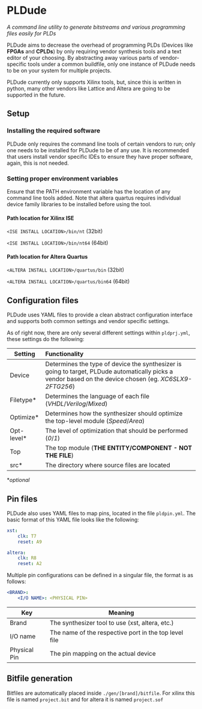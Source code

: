 # PLDude
_A command line utility to generate bitstreams and various programming files easily for PLDs_

PLDude aims to decrease the overhead of programming PLDs (Devices like **FPGAs** and **CPLDs**) by only requiring
vendor synthesis tools and a text editor of your choosing. By abstracting away various parts of vendor-specific
tools under a common buildfile, only one instance of PLDude needs to be on your system for multiple projects.

PLDude currently only supports Xilinx tools, but, since this is written in python, many other vendors like Lattice
and Altera are going to be supported in the future.

## Setup

### Installing the required software
PLDude only requires the command line tools of certain vendors to run; only one needs to be installed for PLDude to
be of any use. It is recommended that users install vendor specific IDEs to ensure they have proper software, again,
this is not needed.

### Setting proper environment variables
Ensure that the PATH environment variable has the location of any command line tools added. Note that altera quartus
requires individual device family libraries to be installed before using the tool.

#### Path location for Xilinx ISE
`<ISE INSTALL LOCATION>/bin/nt` (32bit)

`<ISE INSTALL LOCATION>/bin/nt64` (64bit)

#### Path location for Altera Quartus
`<ALTERA INSTALL LOCATION>/quartus/bin` (32bit)

`<ALTERA INSTALL LOCATION>/quartus/bin64` (64bit)

## Configuration files

PLDude uses YAML files to provide a clean abstract configuration interface and supports both common settings and
vendor specific settings. 

As of right now, there are only several different settings within `pldprj.yml`, these settings do the following:

Setting   | Functionality
----------|:--------------
Device    |Determines the type of device the synthesizer is going to target, PLDude automatically picks a vendor based on the device chosen (eg. *XC6SLX9-2FTG256*)
Filetype* |Determines the language of each file (*VHDL*/*Verilog*/*Mixed*)
Optimize* |Determines how the synthesizer should optimize the top-level module (*Speed*/*Area*)
Opt-level*|The level of optimization that should be performed (*0*/*1*)
Top       |The top module (**THE ENTITY/COMPONENT - NOT THE FILE**)
src*      |The directory where source files are located

**optional*

## Pin files

PLDude also uses YAML files to map pins, located in the file `pldpin.yml`. The basic format of this YAML file looks
like the following:
```yml
xst:
    clk: T7
    reset: A9

altera:
    clk: R8
    reset: A2
```

Multiple pin configurations can be defined in a singular file, the format is as follows:
```yml
<BRAND>:
    <I/O NAME>: <PHYSICAL PIN>
```

Key         |Meaning
------------|---------
Brand       |The synthesizer tool to use (xst, altera, etc.)
I/O name    |The name of the respective port in the top level file
Physical Pin|The pin mapping on the actual device

## Bitfile generation
Bitfiles are automatically placed inside `./gen/[brand]/bitfile`. For xilinx this file is named `project.bit` and
for altera it is named `project.sof`